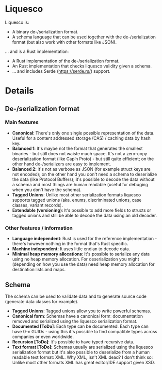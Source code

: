 # Liquesco

Liquesco is:

 * A binary de-/serialization format.
 * A schema language that can be used together with the de-/serialization format (but also work with other formats like JSON).

... and is a Rust implementation:

 * A Rust implementation of the de-/serialization format.
 * An Rust implementation that checks liquesco validity given a schema. 
 * ... and includes Serde (https://serde.rs/) support.

# Details

## De-/serialization format

### Main features

 * **Canonical**: There's only one single possible representation of the data. Useful for a content addressed storage (CAS) / caching data by hash key.
 * **Balanced 1**: It's maybe not the format that generates the smallest binaries - but still does not waiste much space. It's not a zero-copy deserialization format (like Cap’n Proto) - but still quite efficient; on the other hand de-/serializers are easy to implement. 
 * **Balanced 2**: It's not as verbose as JSON (for example struct keys are not encoded); on the other hand you don't need a schema to deserialize the data (like Protocol Buffers); it's possible to decode the data without a schema and most things are human readable (useful for debuging when you don't have the schema).
 * **Tagged Unions**: Unlike most other serialization formats liquesco supports tagged unions (aka. enums, discriminated unions, case classes, variant records).
 * **Extendable (versioning)**: It's possible to add more fields to structs or tagged unions and still be able to decode the data using an old decoder.

### Other features / information

 * **Language independent**: Rust is used for the reference implementation - there's however nothing in the format that's Rust specific.
 * **Machine independent**: It uses little endian to decode data.
 * **Minimal heap memory allocations**: It's possible to serialize any data using no heap memory allocation. For deserialization you might (depending on how you use the data) need heap memory allocation for destination lists and maps.

## Schema

The schema can be used to validate data and to generate source code (generate data classes for example).

 * **Tagged Unions**: Tagged unions allow you to write powerful schemas.
 * **Canonical form**: Schemas have a canonical form: documentation removed and serialized using the liquesco serialization format.
 * **Documented [ToDo]**: Each type can be documented. Each type can have 0-n GUIDs - using this it's possible to find compatible types across companies or even worldwide.
 * **Recursion [ToDo]**: It's possible to have typed recursive data.
 * **Text format [ToDo]**: Schemas usually are serialized using the liquesco serialization format but it's also possible to deserialize from a human readable text format: XML. Why XML, isn't XML dead? I don't think so: Unlike most other formats XML has great editor/IDE support given XSD.



